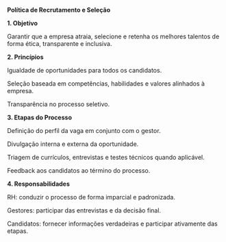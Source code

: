 <strong>Política de Recrutamento e Seleção</strong>

<b>1. Objetivo</b>

Garantir que a empresa atraia, selecione e retenha os melhores talentos de forma ética, transparente e inclusiva.

<b>2. Princípios</b>

Igualdade de oportunidades para todos os candidatos.

Seleção baseada em competências, habilidades e valores alinhados à empresa.

Transparência no processo seletivo.

<b>3. Etapas do Processo</b>

Definição do perfil da vaga em conjunto com o gestor.

Divulgação interna e externa da oportunidade.

Triagem de currículos, entrevistas e testes técnicos quando aplicável.

Feedback aos candidatos ao término do processo.

<b>4. Responsabilidades</b>

RH: conduzir o processo de forma imparcial e padronizada.

Gestores: participar das entrevistas e da decisão final.

Candidatos: fornecer informações verdadeiras e participar ativamente das etapas.
